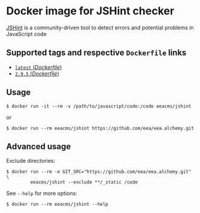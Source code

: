 # Docker image for JSHint checker

[JSHint](http://jshint.com/) is a community-driven tool to detect errors and potential problems in JavaScript code  

## Supported tags and respective `Dockerfile` links

- [`latest` (*Dockerfile*)](https://github.com/eea/eea.docker.jshint/blob/master/Dockerfile)
- [`2.9.5` (*Dockerfile*)](https://github.com/eea/eea.docker.jshint/blob/2.9.5/Dockerfile)

## Usage

    $ docker run -it --rm -v /path/to/javascript/code:/code eeacms/jshint

or

    $ docker run --rm eeacms/jshint https://github.com/eea/eea.alchemy.git

## Advanced usage

Exclude directories:


    $ docker run --rm -e GIT_SRC="https://github.com/eea/eea.alchemy.git" \
             eeacms/jshint --exclude **/_static /code


See `--help` for more options:


    $ docker run --rm eeacms/jshint --help

